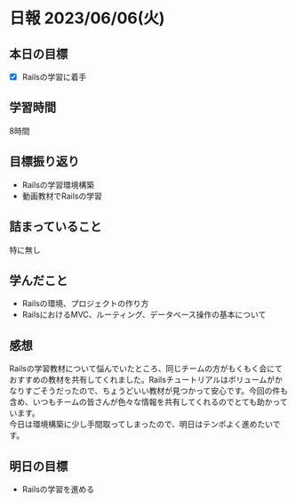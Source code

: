# 日報 2023/06/06(火)

## 本日の目標
- [x] Railsの学習に着手

## 学習時間
8時間

## 目標振り返り
- Railsの学習環境構築
- 動画教材でRailsの学習

## 詰まっていること
特に無し

## 学んだこと
- Railsの環境、プロジェクトの作り方
- RailsにおけるMVC、ルーティング、データベース操作の基本について

## 感想
Railsの学習教材について悩んでいたところ、同じチームの方がもくもく会にておすすめの教材を共有してくれました。Railsチュートリアルはボリュームがかなりすごそうだったので、ちょうどいい教材が見つかって安心です。今回の件も含め、いつもチームの皆さんが色々な情報を共有してくれるのでとても助かっています。  
今日は環境構築に少し手間取ってしまったので、明日はテンポよく進めたいです。

## 明日の目標
- Railsの学習を進める
